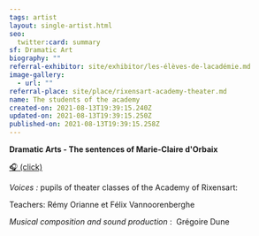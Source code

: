 ```yaml
---
tags: artist
layout: single-artist.html
seo:
  twitter:card: summary
sf: Dramatic Art
biography: ""
referral-exhibitor: site/exhibitor/les-élèves-de-lacadémie.md
image-gallery:
  - url: ""
referral-place: site/place/rixensart-academy-theater.md
name: The students of the academy
created-on: 2021-08-13T19:39:15.240Z
updated-on: 2021-08-13T19:39:15.250Z
published-on: 2021-08-13T19:39:15.258Z
---
```

**Dramatic Arts - The sentences of Marie-Claire d'Orbaix**

 [🎧    (click)](https://soundcloud.com/user-364117993/white-art-walk-rixensart-2021)

*Voices :* pupils of theater classes of the Academy of  Rixensart: 

Teachers: Rémy Orianne et Félix Vannoorenberghe 

*Musical composition and sound production* :  Grégoire Dune